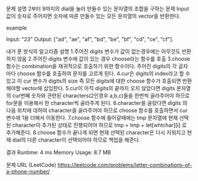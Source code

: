 문제 설명
2부터 9까지의 dial을 눌러 만들수 있는 문자열의 조합을 구하는 문제
Input 값이 숫자로 주어지면 숫자에 따른 만들수 있는 모든 문자열의 vector을 반환한다. 

example

Input: "23"
Output: ["ad", "ae", "af", "bd", "be", "bf", "cd", "ce", "cf"].

내가 푼 방식의
알고리즘 설명
1.주어진 digits 변수가 값이 없는경우에는 아무것도 반환하지 않음
2.주어진 digits 변수에 값이 있는 경우 choose라는 함수를 호출
3.choose 함수는 combination을 재귀적으로 호출하기 위한 함수이다.
주어진 digits의 각 글자마다 choose 함수를 호출하여 문자를 고르게 된다.
4.cur은 digits의 index라고 할 수 있고 이 cur 변수가 digits의 size 즉 모든 digits에 대한 choose 함수가 호출되면 
반환해야할 vector에 삽입한다.
5.cur이 아직 digits의 끝까지 오지 않았다면 digits 문자열의 cur번째 숫자와 관련된 characters(2인경우 a,b,c)들을 한번씩 골라주어야 하므로 for문을
이용해서 한 character씩 골라주게 된다.
6.character을 골랐다면 digits 의 다음 위치에 대하여 character을 골라주어야 하므로 choose 함수를 호출하면서 cur 변수에 1을 더해서 이동한다.
7.choose 함수에 들어갈때에는 tmp 문자열에 현재 선택된 character이 추가된 상태로 진행되어야 하므로 tmp = tmp + let[whtchar][i] 로 추가해준다.
8.choose 함수가 끝나게 되면 현재 선택된 character은 다시 지워지고 현재 dial의 다른 character이 선택되어야 하므로 백업을 해준다.

결과
Runtime: 4 ms
Memory Usage: 8.7 MB


문제 URL (LeetCode)
https://leetcode.com/problems/letter-combinations-of-a-phone-number/

